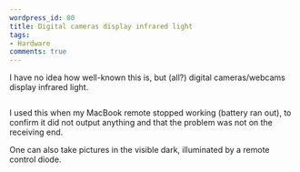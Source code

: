 ```yaml
---
wordpress_id: 80
title: Digital cameras display infrared light
tags:
- Hardware
comments: true
---
```

I have no idea how well-known this is, but (all?) digital cameras/webcams display infrared light.

<!--more-->

<img src="https://henrik.nyh.se/uploads/ircam.jpg" alt="" class="bordered" />

I used this when my MacBook remote stopped working (battery ran out), to confirm it did not output anything and that the problem was not on the receiving end.

One can also take pictures in the visible dark, illuminated by a remote control diode.
